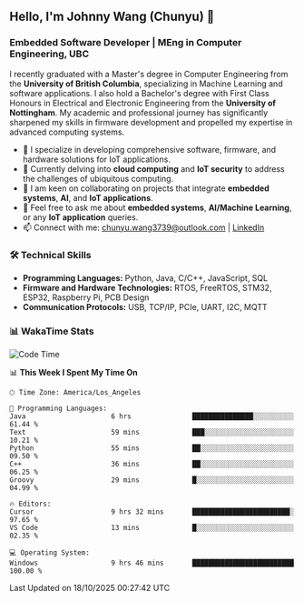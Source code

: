 ## Hello, I'm Johnny Wang (Chunyu) 👋

### Embedded Software Developer | MEng in Computer Engineering, UBC

I recently graduated with a Master's degree in Computer Engineering from the **University of British Columbia**, specializing in Machine Learning and software applications. I also hold a Bachelor's degree with First Class Honours in Electrical and Electronic Engineering from the **University of Nottingham**. My academic and professional journey has significantly sharpened my skills in firmware development and propelled my expertise in advanced computing systems.

- 🔭 I specialize in developing comprehensive software, firmware, and hardware solutions for IoT applications.
- 🌱 Currently delving into **cloud computing** and **IoT security** to address the challenges of ubiquitous computing.
- 🤝 I am keen on collaborating on projects that integrate **embedded systems**, **AI**, and **IoT applications**.
- 💬 Feel free to ask me about **embedded systems**, **AI/Machine Learning**, or any **IoT application** queries.
- 📫 Connect with me: [chunyu.wang3739@outlook.com](mailto:chunyu.wang3739@outlook.com) | [LinkedIn](https://www.linkedin.com/in/shycw1/)


### 🛠️ Technical Skills
- **Programming Languages:** Python, Java, C/C++, JavaScript, SQL
- **Firmware and Hardware Technologies:** RTOS, FreeRTOS, STM32, ESP32, Raspberry Pi, PCB Design
- **Communication Protocols:** USB, TCP/IP, PCIe, UART, I2C, MQTT

### 📊 WakaTime Stats
<!--START_SECTION:waka-->
![Code Time](http://img.shields.io/badge/Code%20Time-161%20hrs%2056%20mins-blue)

📊 **This Week I Spent My Time On** 

```text
🕑︎ Time Zone: America/Los_Angeles

💬 Programming Languages: 
Java                     6 hrs               ███████████████░░░░░░░░░░   61.44 % 
Text                     59 mins             ███░░░░░░░░░░░░░░░░░░░░░░   10.21 % 
Python                   55 mins             ██░░░░░░░░░░░░░░░░░░░░░░░   09.50 % 
C++                      36 mins             ██░░░░░░░░░░░░░░░░░░░░░░░   06.25 % 
Groovy                   29 mins             █░░░░░░░░░░░░░░░░░░░░░░░░   04.99 % 

🔥 Editors: 
Cursor                   9 hrs 32 mins       ████████████████████████░   97.65 % 
VS Code                  13 mins             █░░░░░░░░░░░░░░░░░░░░░░░░   02.35 % 

💻 Operating System: 
Windows                  9 hrs 46 mins       █████████████████████████   100.00 % 
```


 Last Updated on 18/10/2025 00:27:42 UTC
<!--END_SECTION:waka-->
